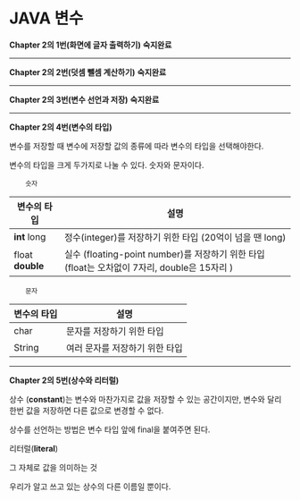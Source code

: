 # JAVA 변수

**Chapter 2의 1번(화면에 글자 출력하기)** **숙지완료**
***

**Chapter 2의 2번(덧셈 뺄셈 계산하기)** **숙지완료**
***

**Chapter 2의 3번(변수 선언과 저장)** **숙지완료**
***
**Chapter 2의 4번(변수의 타입)**




변수를 저장할 때 변수에 저장할 값의 종류에 따라 변수의 타입을 선택해야한다.

변수의 타입을 크게 두가지로 나눌 수 있다. 숫자와 문자이다.

        숫자
| 변수의 타입 | 설명 |
| ------------ | ------------- |
| **int** long | 정수(integer)를 저장하기 위한 타입 (20억이 넘을 땐 long) |
| float **double** | 실수 (floating-point number)를 저장하기 위한 타입 (float는 오차없이 7자리, double은 15자리 ) |

        문자
| 변수의 타입 | 설명 |
| ------------ | ------------- |
| char | 문자를 저장하기 위한 타입  |
| String | 여러 문자를 저장하기 위한 타입 |

***************************************************

**Chapter 2의 5번(상수와 리터럴)**



상수 (**constant**)는 변수와 마찬가지로 값을 저장할 수 있는 공간이지만, 변수와 달리 한번 값을 저장하면 다른 값으로 변경할 수 없다. 

상수를 선언하는 방법은 변수 타입 앞에 final을 붙여주면 된다. 

리터럴(**literal**)

그 자체로 값을 의미하는 것

우리가 알고 쓰고 있는 상수의 다른 이름일 뿐이다.





